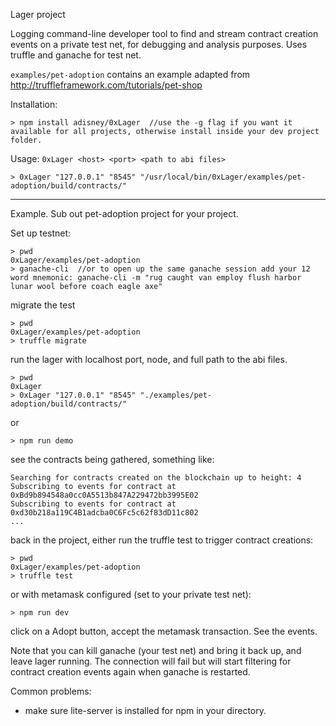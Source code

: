Lager project

Logging command-line developer tool to find and stream contract creation events on a private test net, for debugging and analysis purposes. Uses truffle and ganache for test net.

`examples/pet-adoption` contains an example adapted from http://truffleframework.com/tutorials/pet-shop

Installation:
```
> npm install adisney/0xLager  //use the -g flag if you want it available for all projects, otherwise install inside your dev project folder.
```
Usage: `0xLager <host> <port> <path to abi files>`
```
> 0xLager "127.0.0.1" "8545" "/usr/local/bin/0xLager/examples/pet-adoption/build/contracts/"
```
-----

Example. Sub out pet-adoption project for your project.

Set up testnet:

```
> pwd
0xLager/examples/pet-adoption
> ganache-cli  //or to open up the same ganache session add your 12 word mnemonic: ganache-cli -m "rug caught van employ flush harbor lunar wool before coach eagle axe"
```
migrate the test
```
> pwd
0xLager/examples/pet-adoption
> truffle migrate
```
run the lager with localhost port, node, and full path to the abi files.

```
> pwd
0xLager
> 0xLager "127.0.0.1" "8545" "./examples/pet-adoption/build/contracts/"
```
or
```
> npm run demo
```
see the contracts being gathered, something like:
```
Searching for contracts created on the blockchain up to height: 4
Subscribing to events for contract at 0xBd9b894548a0cc0A5513b847A229472bb3995E02
Subscribing to events for contract at 0xd30b218a119C4B1adcba0C6Fc5c62f83dD11c802
...
```
back in the project, either run the truffle test to trigger contract creations:
```
> pwd
0xLager/examples/pet-adoption
> truffle test
```
or with metamask configured (set to your private test net):
```
> npm run dev
```
click on a Adopt button, accept the metamask transaction.
See the events.

Note that you can kill ganache (your test net) and bring it back up, and leave lager running.  The connection will fail but will start filtering for contract creation events again when ganache is restarted.


Common problems:
- make sure lite-server is installed for npm in your directory.
